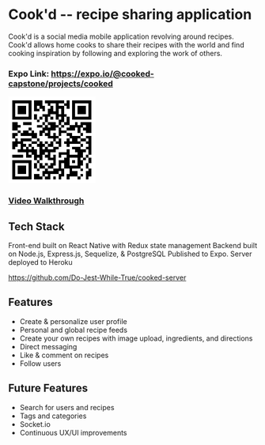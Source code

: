# Cook'd -- recipe sharing application

Cook'd is a social media mobile application revolving around recipes. Cook'd allows home cooks to share their recipes with the world and find cooking inspiration by following and exploring the work of others.

### Expo Link: <https://expo.io/@cooked-capstone/projects/cooked>

![Expo QR Code](./assets/readme/expo.png)

### [Video Walkthrough](https://www.youtube.com/watch?v=2qv1BzJ4XH4&feature=youtu.be)

## Tech Stack

Front-end built on React Native with Redux state management
Backend built on Node.js, Express.js, Sequelize, & PostgreSQL
Published to Expo. Server deployed to Heroku

<https://github.com/Do-Jest-While-True/cooked-server>

## Features

- Create & personalize user profile
- Personal and global recipe feeds
- Create your own recipes with image upload, ingredients, and directions
- Direct messaging
- Like & comment on recipes
- Follow users

## Future Features

- Search for users and recipes
- Tags and categories
- Socket.io
- Continuous UX/UI improvements
